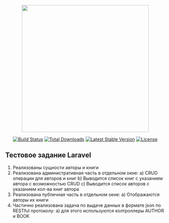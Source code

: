<p align="center"><a href="https://laravel.com" target="_blank"><img src="https://raw.githubusercontent.com/laravel/art/master/logo-lockup/5%20SVG/2%20CMYK/1%20Full%20Color/laravel-logolockup-cmyk-red.svg" width="400"></a></p>

<p align="center">
<a href="https://travis-ci.org/laravel/framework"><img src="https://travis-ci.org/laravel/framework.svg" alt="Build Status"></a>
<a href="https://packagist.org/packages/laravel/framework"><img src="https://img.shields.io/packagist/dt/laravel/framework" alt="Total Downloads"></a>
<a href="https://packagist.org/packages/laravel/framework"><img src="https://img.shields.io/packagist/v/laravel/framework" alt="Latest Stable Version"></a>
<a href="https://packagist.org/packages/laravel/framework"><img src="https://img.shields.io/packagist/l/laravel/framework" alt="License"></a>
</p>

## Тестовое задание Laravel
1. Реализованы сущности авторы и книги
2. Реализована административная часть в отдельном окне:
  a) CRUD  операции для авторов и книг
  b) Выводится список книг с указанием автора с возможностью CRUD
  c) Выводится список авторов с указанием кол-ва книг автора
3. Реализована публичная часть в отдельном окне:
   a) Отображаются авторы их книги
4. Частично реализована задача по выдаче данных в формате json по RESTful протоколу:
   a) для этого используются колтроллеры AUTHOR и BOOK


